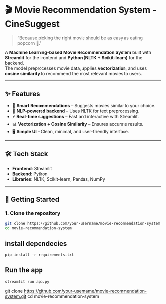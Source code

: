# 🎬 Movie Recommendation System  - CineSuggest

> “Because picking the right movie should be as easy as eating popcorn 🍿.”  

A **Machine Learning-based Movie Recommendation System** built with **Streamlit** for the frontend and **Python (NLTK + Scikit-learn)** for the backend.  
The model preprocesses movie data, applies **vectorization**, and uses **cosine similarity** to recommend the most relevant movies to users.  

---

## ✨ Features  
- 🎥 **Smart Recommendations** – Suggests movies similar to your choice.  
- 🧠 **NLP-powered backend** – Uses NLTK for text preprocessing.  
- ⚡ **Real-time suggestions** – Fast and interactive with Streamlit.  
- 📊 **Vectorization + Cosine Similarity** – Ensures accurate results.  
- 🖥️ **Simple UI** – Clean, minimal, and user-friendly interface.  

---

## 🛠 Tech Stack  
- **Frontend**: Streamlit  
- **Backend**: Python  
- **Libraries**: NLTK, Scikit-learn, Pandas, NumPy  

---

## 🚀 Getting Started  

### 1. Clone the repository  
```bash
git clone https://github.com/your-username/movie-recommendation-system.git
cd movie-recommendation-system
```

## install dependecies 
```
pip install -r requirements.txt
```

## Run the app
```
streamlit run app.py
```
















git clone https://github.com/your-username/movie-recommendation-system.git
cd movie-recommendation-system
